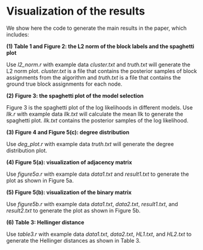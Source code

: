 # Visualization of the results

We show here the code to generate the main results in the paper, which includes: 

**(1) Table 1 and Figure 2: the L2 norm of the block labels and the spaghetti plot**

Use *l2_norm.r* with example data *cluster.txt* and *truth.txt* will generate the L2 norm plot. *cluster.txt* is a file that contains the posterior samples of block assignments from the algorithm and *truth.txt* is a file that contains the ground true block assignments for each node. 

**(2) Figure 3: the spaghetti plot of the model selection**

Figure 3 is the spaghetti plot of the log likelihoods in different models. Use *llk.r* with example data *llk.txt* will calculate the mean llk to generate the spaghetti plot. *llk.txt* contains the posterior samples of the log likelihood.

**(3) Figure 4 and Figure 5(c): degree distribution**

Use *deg_plot.r* with example data *truth.txt* will generate the degree distribution plot.

**(4) Figure 5(a): visualization of adjacency matrix**

Use *figure5a.r* with example data *data1.txt* and *result1.txt* to generate the plot as shown in Figure 5a.

**(5) Figure 5(b): visualization of the binary matrix**

Use *figure5b.r* with example data *data1.txt*, *data2.txt*, *result1.txt*, and *result2.txt* to generate the plot as shown in Figure 5b.

**(6) Table 3: Hellinger distance**

Use *table3.r* with example data *data1.txt*, *data2.txt*, *HL1.txt*, and *HL2.txt* to generate the Hellinger distances as shown in Table 3.

